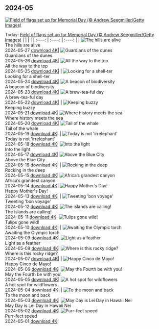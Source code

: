 ## 2024-05
[![Field of flags set up for Memorial Day (© Andrew Seegmiller/Getty Images)](https://cn.bing.com/th?id=OHR.MemorialFlags_EN-US5086740860_UHD.jpg&w=1000)](https://cn.bing.com/th?id=OHR.MemorialFlags_EN-US5086740860_UHD.jpg&pid=hp&w=3840&h=2160&rs=1&c=4)

Today: [Field of flags set up for Memorial Day (© Andrew Seegmiller/Getty Images)](https://cn.bing.com/th?id=OHR.MemorialFlags_EN-US5086740860_UHD.jpg&pid=hp&w=3840&h=2160&rs=1&c=4)
  |      |      |      |
| :----: | :----: | :----: |
| ![The hills are alive](https://cn.bing.com/th?id=OHR.MethowWildflowers_EN-US4937353385_UHD.jpg&pid=hp&w=384&h=216&rs=1&c=4) <br/> The hills are alive <br/> 2024-05-27  [download 4K](https://cn.bing.com/th?id=OHR.MethowWildflowers_EN-US4937353385_UHD.jpg&pid=hp&w=3840&h=2160&rs=1&c=4)| ![Guardians of the dunes](https://cn.bing.com/th?id=OHR.MoroccoBenhaddou_EN-US4848616753_UHD.jpg&pid=hp&w=384&h=216&rs=1&c=4) <br/> Guardians of the dunes <br/> 2024-05-26  [download 4K](https://cn.bing.com/th?id=OHR.MoroccoBenhaddou_EN-US4848616753_UHD.jpg&pid=hp&w=3840&h=2160&rs=1&c=4)| ![All the way to the top](https://cn.bing.com/th?id=OHR.OrdesaNationalPark_EN-US4779461538_UHD.jpg&pid=hp&w=384&h=216&rs=1&c=4) <br/> All the way to the top <br/> 2024-05-25  [download 4K](https://cn.bing.com/th?id=OHR.OrdesaNationalPark_EN-US4779461538_UHD.jpg&pid=hp&w=3840&h=2160&rs=1&c=4)|
| ![Looking for a shell-ter](https://cn.bing.com/th?id=OHR.IndianStarTortoise_EN-US4160827746_UHD.jpg&pid=hp&w=384&h=216&rs=1&c=4) <br/> Looking for a shell-ter <br/> 2024-05-24  [download 4K](https://cn.bing.com/th?id=OHR.IndianStarTortoise_EN-US4160827746_UHD.jpg&pid=hp&w=3840&h=2160&rs=1&c=4)| ![A beacon of biodiversity](https://cn.bing.com/th?id=OHR.SnowGumTasmania_EN-US4058572259_UHD.jpg&pid=hp&w=384&h=216&rs=1&c=4) <br/> A beacon of biodiversity <br/> 2024-05-23  [download 4K](https://cn.bing.com/th?id=OHR.SnowGumTasmania_EN-US4058572259_UHD.jpg&pid=hp&w=3840&h=2160&rs=1&c=4)| ![A brew-tea-ful day](https://cn.bing.com/th?id=OHR.MalaysiaTea_EN-US3322214623_UHD.jpg&pid=hp&w=384&h=216&rs=1&c=4) <br/> A brew-tea-ful day <br/> 2024-05-22  [download 4K](https://cn.bing.com/th?id=OHR.MalaysiaTea_EN-US3322214623_UHD.jpg&pid=hp&w=3840&h=2160&rs=1&c=4)|
| ![Keeping buzzy](https://cn.bing.com/th?id=OHR.HoneycombBee_EN-US2941694554_UHD.jpg&pid=hp&w=384&h=216&rs=1&c=4) <br/> Keeping buzzy <br/> 2024-05-21  [download 4K](https://cn.bing.com/th?id=OHR.HoneycombBee_EN-US2941694554_UHD.jpg&pid=hp&w=3840&h=2160&rs=1&c=4)| ![Where history meets the sea](https://cn.bing.com/th?id=OHR.VernazzaItaly_EN-US2643430613_UHD.jpg&pid=hp&w=384&h=216&rs=1&c=4) <br/> Where history meets the sea <br/> 2024-05-20  [download 4K](https://cn.bing.com/th?id=OHR.VernazzaItaly_EN-US2643430613_UHD.jpg&pid=hp&w=3840&h=2160&rs=1&c=4)| ![Tail of the whale](https://cn.bing.com/th?id=OHR.MuseumWhale_EN-US2412212162_UHD.jpg&pid=hp&w=384&h=216&rs=1&c=4) <br/> Tail of the whale <br/> 2024-05-19  [download 4K](https://cn.bing.com/th?id=OHR.MuseumWhale_EN-US2412212162_UHD.jpg&pid=hp&w=3840&h=2160&rs=1&c=4)|
| ![Today is not 'irrelephant'](https://cn.bing.com/th?id=OHR.TarangireElephants_EN-US8865263185_UHD.jpg&pid=hp&w=384&h=216&rs=1&c=4) <br/> Today is not 'irrelephant' <br/> 2024-05-18  [download 4K](https://cn.bing.com/th?id=OHR.TarangireElephants_EN-US8865263185_UHD.jpg&pid=hp&w=3840&h=2160&rs=1&c=4)| ![Into the light](https://cn.bing.com/th?id=OHR.DayOfLight_EN-US1723401316_UHD.jpg&pid=hp&w=384&h=216&rs=1&c=4) <br/> Into the light <br/> 2024-05-17  [download 4K](https://cn.bing.com/th?id=OHR.DayOfLight_EN-US1723401316_UHD.jpg&pid=hp&w=3840&h=2160&rs=1&c=4)| ![Above the Blue City](https://cn.bing.com/th?id=OHR.BlueCityIndia_EN-US1593809891_UHD.jpg&pid=hp&w=384&h=216&rs=1&c=4) <br/> Above the Blue City <br/> 2024-05-16  [download 4K](https://cn.bing.com/th?id=OHR.BlueCityIndia_EN-US1593809891_UHD.jpg&pid=hp&w=3840&h=2160&rs=1&c=4)|
| ![Rocking in the deep](https://cn.bing.com/th?id=OHR.CarlsbadNP_EN-US2282243740_UHD.jpg&pid=hp&w=384&h=216&rs=1&c=4) <br/> Rocking in the deep <br/> 2024-05-15  [download 4K](https://cn.bing.com/th?id=OHR.CarlsbadNP_EN-US2282243740_UHD.jpg&pid=hp&w=3840&h=2160&rs=1&c=4)| ![Africa’s grandest canyon](https://cn.bing.com/th?id=OHR.NamibiaCanyon_EN-US1337379319_UHD.jpg&pid=hp&w=384&h=216&rs=1&c=4) <br/> Africa’s grandest canyon <br/> 2024-05-14  [download 4K](https://cn.bing.com/th?id=OHR.NamibiaCanyon_EN-US1337379319_UHD.jpg&pid=hp&w=3840&h=2160&rs=1&c=4)| ![Happy Mother's Day!](https://cn.bing.com/th?id=OHR.GuanacoMother_EN-US1023542218_UHD.jpg&pid=hp&w=384&h=216&rs=1&c=4) <br/> Happy Mother's Day! <br/> 2024-05-13  [download 4K](https://cn.bing.com/th?id=OHR.GuanacoMother_EN-US1023542218_UHD.jpg&pid=hp&w=3840&h=2160&rs=1&c=4)|
| ![Tweeting 'bon voyage'](https://cn.bing.com/th?id=OHR.TexasIndigoBunting_EN-US0916417036_UHD.jpg&pid=hp&w=384&h=216&rs=1&c=4) <br/> Tweeting 'bon voyage' <br/> 2024-05-12  [download 4K](https://cn.bing.com/th?id=OHR.TexasIndigoBunting_EN-US0916417036_UHD.jpg&pid=hp&w=3840&h=2160&rs=1&c=4)| ![The islands are calling!](https://cn.bing.com/th?id=OHR.MisoolRajaAmpat_EN-US0805176947_UHD.jpg&pid=hp&w=384&h=216&rs=1&c=4) <br/> The islands are calling! <br/> 2024-05-11  [download 4K](https://cn.bing.com/th?id=OHR.MisoolRajaAmpat_EN-US0805176947_UHD.jpg&pid=hp&w=3840&h=2160&rs=1&c=4)| ![Tulips gone wild!](https://cn.bing.com/th?id=OHR.EmirganPark_EN-US0659286862_UHD.jpg&pid=hp&w=384&h=216&rs=1&c=4) <br/> Tulips gone wild! <br/> 2024-05-10  [download 4K](https://cn.bing.com/th?id=OHR.EmirganPark_EN-US0659286862_UHD.jpg&pid=hp&w=3840&h=2160&rs=1&c=4)|
| ![Awaiting the Olympic torch](https://cn.bing.com/th?id=OHR.PortMarseille_EN-US0558123049_UHD.jpg&pid=hp&w=384&h=216&rs=1&c=4) <br/> Awaiting the Olympic torch <br/> 2024-05-09  [download 4K](https://cn.bing.com/th?id=OHR.PortMarseille_EN-US0558123049_UHD.jpg&pid=hp&w=3840&h=2160&rs=1&c=4)| ![Light as a feather](https://cn.bing.com/th?id=OHR.LittleDuckling_EN-US0447954247_UHD.jpg&pid=hp&w=384&h=216&rs=1&c=4) <br/> Light as a feather <br/> 2024-05-08  [download 4K](https://cn.bing.com/th?id=OHR.LittleDuckling_EN-US0447954247_UHD.jpg&pid=hp&w=3840&h=2160&rs=1&c=4)| ![Where is this rocky ridge?](https://cn.bing.com/th?id=OHR.TheRoachesPeakDistrict_EN-US9733115206_UHD.jpg&pid=hp&w=384&h=216&rs=1&c=4) <br/> Where is this rocky ridge? <br/> 2024-05-07  [download 4K](https://cn.bing.com/th?id=OHR.TheRoachesPeakDistrict_EN-US9733115206_UHD.jpg&pid=hp&w=3840&h=2160&rs=1&c=4)|
| ![Happy Cinco de Mayo!](https://cn.bing.com/th?id=OHR.SanMiguelAllende_EN-US9621237021_UHD.jpg&pid=hp&w=384&h=216&rs=1&c=4) <br/> Happy Cinco de Mayo! <br/> 2024-05-06  [download 4K](https://cn.bing.com/th?id=OHR.SanMiguelAllende_EN-US9621237021_UHD.jpg&pid=hp&w=3840&h=2160&rs=1&c=4)| ![May the Fourth be with you!](https://cn.bing.com/th?id=OHR.JediMonastery_EN-US9398447907_UHD.jpg&pid=hp&w=384&h=216&rs=1&c=4) <br/> May the Fourth be with you! <br/> 2024-05-05  [download 4K](https://cn.bing.com/th?id=OHR.JediMonastery_EN-US9398447907_UHD.jpg&pid=hp&w=3840&h=2160&rs=1&c=4)| ![A hot spot for wildflowers](https://cn.bing.com/th?id=OHR.SonoranSpring_EN-US9207877073_UHD.jpg&pid=hp&w=384&h=216&rs=1&c=4) <br/> A hot spot for wildflowers <br/> 2024-05-04  [download 4K](https://cn.bing.com/th?id=OHR.SonoranSpring_EN-US9207877073_UHD.jpg&pid=hp&w=3840&h=2160&rs=1&c=4)|
| ![To the moon and back](https://cn.bing.com/th?id=OHR.CratersOfTheMoon_EN-US6516727783_UHD.jpg&pid=hp&w=384&h=216&rs=1&c=4) <br/> To the moon and back <br/> 2024-05-03  [download 4K](https://cn.bing.com/th?id=OHR.CratersOfTheMoon_EN-US6516727783_UHD.jpg&pid=hp&w=3840&h=2160&rs=1&c=4)| ![May Day is Lei Day in Hawaii Nei](https://cn.bing.com/th?id=OHR.HawaiianLei_EN-US6290126556_UHD.jpg&pid=hp&w=384&h=216&rs=1&c=4) <br/> May Day is Lei Day in Hawaii Nei <br/> 2024-05-02  [download 4K](https://cn.bing.com/th?id=OHR.HawaiianLei_EN-US6290126556_UHD.jpg&pid=hp&w=3840&h=2160&rs=1&c=4)| ![Purr-fect speed](https://cn.bing.com/th?id=OHR.CheetahRain_EN-US6179670004_UHD.jpg&pid=hp&w=384&h=216&rs=1&c=4) <br/> Purr-fect speed <br/> 2024-05-01  [download 4K](https://cn.bing.com/th?id=OHR.CheetahRain_EN-US6179670004_UHD.jpg&pid=hp&w=3840&h=2160&rs=1&c=4)|
